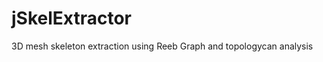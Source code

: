 jSkelExtractor
==============

3D mesh skeleton extraction using Reeb Graph and topologycan analysis